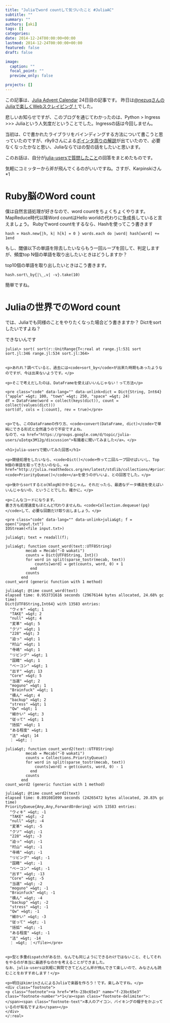 ```yaml
---
title: "Juliaでword countして気づいたこと #JuliaAC"
subtitle: ""
summary: ""
authors: [aki]
tags: []
categories: 
date: 2014-12-24T00:00:00+00:00
lastmod: 2014-12-24T00:00:00+00:00
featured: false
draft: false

image:
  caption: ""
  focal_point: ""
  preview_only: false

projects: []
---
```

この記事は、[Julia Advent Calendar](http://qiita.com/advent-calendar/2014/julialang) 24日目の記事です。 昨日は[@nezuqさんのJuliaで楽しくWebスクレイピング！](http://qiita.com/nezuq/items/58ad2431654b5a494543)でした。

悲しいお知らせですが、このブログを通じてわかったのは、Python \> Ingress \>\>\> Juliaという人気度だということでした。Ingressの話は今回しません。

当初は、Cで書かれたライブラリをバインディングする方法について書こうと思っていたのですが、r9y9さんによる[ポインタ周りの解説](http://r9y9.github.io/blog/2014/12/09/julia-advent-calender-2014-poiner-tips/)が出ていたので、必要なくなったかなと思い、Juliaならではの型の話をしたいと思います。

このお話は、自分が[julia-usersで質問したこと](https://groups.google.com/d/topic/julia-users/uIotqx3M12g/discussion)の回答をまとめたものです。

気軽にコミッターから斧が飛んでくるのがいいですね。さすが、Karpinskiさん\*1

# Ruby脳のWord count

僕は自然言語処理が好きなので、word countをちょくちょくやります。MapReduce時代以降Word countはHello worldの代わりに急成長していると言えましょう。 Rubyでword countをするなら、Hashを使ってこう書きます

    hash = Hash.new{|h, k| h[k] = 0 } words.each do |word| hash[word] += 1end

もし、閾値以下の単語を除去したいならもう一回ループを回して、判定しますが、頻度top N個の単語を取り出したいときはどうしますか？

top10個の単語を取り出したいときはこう書きます。

    hash.sort\_by{|\_,v| -v}.take(10)

簡単ですね。

# Juliaの世界でのWord count

では、Juliaでも同様のことをやりたくなった場合どう書きますか？ Dictをsortしたいですよね？

できないんです

    julia\> sort( sort(r::UnitRange{T<:real at range.jl:531 sort sort.jl:346 range.jl:534 sort.jl:364>
    
    
    <p>あれれ？調べていると、過去には<code>sort_by</code>が出来た時期もあったようなのですが、今は出来ないようです。</p>
    
    <p>そこで考えだしたのは、DataFrameを使えばいいんじゃない！って方法</p>
    
    <pre class="code" data-lang="" data-unlink>dict = Dict{String, Int64}("apple" =&gt; 100, "town" =&gt; 250, "space" =&gt; 24)
    df = DataFrame(word = collect(keys(dict)), count = collect(values(dict)))
    sort(df, cols = [:count], rev = true)</pre>
    
    
    <p>でも、このDataFrameの作り方、<code>convert(DataFrame, dict)</code>で単純にできる形式と全然違うので不安ですよね。
    なので、<a href="https://groups.google.com/d/topic/julia-users/uIotqx3M12g/discussion">有識者に聞いてみました</a>。</p>
    
    <h1>julia-usersで聞いてみた回答</h1>
    
    <p>閾値処理をしたいなら、<code>Dict()</code>作って二回ループ回せばいいし、Top　N個の単語を取ってきたいのなら、<a href="http://julia.readthedocs.org/en/latest/stdlib/collections/#priorityqueue"><code>PriorityQueue()</code></a>を使うのがいいよ、との回答でした。</p>
    
    <p>後からsortするとo(NlogN)かかるじゃん。それだったら、最適なデータ構造を使えばいいんじゃないの、ということでした。確かに。</p>
    
    <p>こんなコードになります。
    書き方も処理速度もほとんど代わりませんね。<code>Collection.dequeue!(pq)</code>して、必要な回数だけ取り出しましょう。</p>
    
    <pre class="code" data-lang="" data-unlink>julia&gt; f = open("input.txt")
    IOStream(<file input.txt>)
    
    julia&gt; text = readall(f);
    
    julia&gt; function count_word(text::UTF8String)
             mecab = Mecab("-O wakati")
             counts = Dict{UTF8String, Int}()
             for word in split(sparse_tostr(mecab, text))
                 counts[word] = get(counts, word, 0) + 1
               end
             counts
           end
    count_word (generic function with 1 method)
    
    julia&gt; @time count_word(text)
    elapsed time: 0.953731616 seconds (29676144 bytes allocated, 24.68% gc time)
    Dict{UTF8String,Int64} with 13583 entries:
      "ウィキ" =&gt; 1
      "TAKE" =&gt; 2
      "null" =&gt; 4
      "変革" =&gt; 5
      "クソ" =&gt; 1
      "228" =&gt; 3
      "迫っ" =&gt; 1
      "村山" =&gt; 1
      "寺嶋" =&gt; 1
      "リビング" =&gt; 1
      "国籍" =&gt; 1
      "ベーコン" =&gt; 1
      "出す" =&gt; 13
      "Core" =&gt; 5
      "当選" =&gt; 2
      "moguno" =&gt; 1
      "Brainfuck" =&gt; 1
      "積ん" =&gt; 4
      "backup" =&gt; 2
      "stress" =&gt; 1
      "Qw" =&gt; 1
      "細かい" =&gt; 3
      "従って" =&gt; 1
      "括弧" =&gt; 1
      "ある程度" =&gt; 1
      "法" =&gt; 14
      ⋮ =&gt; ⋮
    
    julia&gt; function count_word2(text::UTF8String)
             mecab = Mecab("-O wakati")
             counts = Collections.PriorityQueue()
             for word in split(sparse_tostr(mecab, text))
                 counts[word] = get(counts, word, 0) - 1
               end
             counts
           end
    count_word2 (generic function with 1 method)
    
    julia&gt; @time count_word2(text)
    elapsed time: 0.891081099 seconds (24265472 bytes allocated, 20.83% gc time)
    PriorityQueue{Any,Any,ForwardOrdering} with 13583 entries:
      "ウィキ" =&gt; -1
      "TAKE" =&gt; -2
      "null" =&gt; -4
      "変革" =&gt; -5
      "クソ" =&gt; -1
      "228" =&gt; -3
      "迫っ" =&gt; -1
      "村山" =&gt; -1
      "寺嶋" =&gt; -1
      "リビング" =&gt; -1
      "国籍" =&gt; -1
      "ベーコン" =&gt; -1
      "出す" =&gt; -13
      "Core" =&gt; -5
      "当選" =&gt; -2
      "moguno" =&gt; -1
      "Brainfuck" =&gt; -1
      "積ん" =&gt; -4
      "backup" =&gt; -2
      "stress" =&gt; -1
      "Qw" =&gt; -1
      "細かい" =&gt; -3
      "従って" =&gt; -1
      "括弧" =&gt; -1
      "ある程度" =&gt; -1
      "法" =&gt; -14
      ⋮ =&gt; ⋮</file></pre>
    
    
    <p>型と多重dispatchがある分、なんでも同じようにできるわけではないこと、そしてそれをやるのが本当に最適手なのかを考えることができました。
    なお、julia-usersは気軽に質問できてどんどん斧が飛んできて楽しいので、みなさんも読むことをおすすめします！</p>
    
    <p>明日はkimrinさんによるJuliaで楽器を作ろう！です。楽しみですね。</p>
    <div class="footnote">
    <p class="footnote"><a href="#fn-23bc65e3" name="f-23bc65e3" class="footnote-number">*1</a><span class="footnote-delimiter">:</span><span class="footnote-text">本人のアイコン、バイキングの帽子をかぶっているのが有名ですよね</span></p>
    </div>
    </:real>


